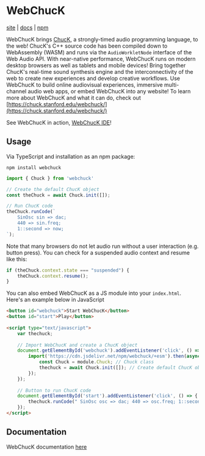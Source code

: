 # WebChucK
[site](https://chuck.stanford.edu/webchuck/) | [docs](https://github.com/ccrma/webchuck/blob/main/docs/classes/Chuck.md) | [npm](https://www.npmjs.com/package/webchuck)

WebChucK brings [ChucK](https://chuck.stanford.edu), a strongly-timed audio programming language, to the web! ChucK's C++ source code has been compiled down to WebAssembly (WASM) and runs via the `AudioWorkletNode` interface of the Web Audio API. With near-native performance, WebChucK runs on modern desktop browsers as well as tablets and mobile devices! Bring together ChucK's real-time sound synthesis engine and the interconnectivity of the web to create new experiences and develop creative workflows. Use WebChucK to build online audiovisual experiences, immersive multi-channel audio web apps, or embed WebChucK into any website! To learn more about WebChucK and what it can do, check out [https://chuck.stanford.edu/webchuck/](https://chuck.stanford.edu/webchuck/)

See WebChucK in action, [WebChucK IDE](https://chuck.stanford.edu/ide/)!

## Usage

Via TypeScript and installation as an npm package:

```
npm install webchuck
```

```ts
import { Chuck } from 'webchuck'

// Create the default ChucK object
const theChuck = await Chuck.init([]);

// Run ChucK code
theChuck.runCode(`
    SinOsc sin => dac;
    440 => sin.freq;
    1::second => now;
`);
```

Note that many browsers do not let audio run without a user interaction (e.g. button press).
You can check for a suspended audio context and resume like this:

```ts
if (theChuck.context.state === "suspended") {
    theChuck.context.resume();
}
```

You can also embed WebChucK as a JS module into your `index.html`. Here's an example below in JavaScript

```html
<button id="webchuck">Start WebChucK</button>
<button id="start">Play</button>
    
<script type="text/javascript">
    var thechuck; 
    
    // Import WebChucK and create a ChucK object 
    document.getElementById('webchuck').addEventListener('click', () => {
        import('https://cdn.jsdelivr.net/npm/webchuck/+esm').then(async (module) => {
            const Chuck = module.Chuck; // Chuck class
            thechuck = await Chuck.init([]); // Create default ChucK object
        });
    });
    
    // Button to run ChucK code
    document.getElementById('start').addEventListener('click', () => {
        thechuck.runCode(" SinOsc osc => dac; 440 => osc.freq; 1::second => now; ");
    });
</script>
```


## Documentation

WebChucK documentation [here](https://github.com/ccrma/webchuck/blob/main/docs/classes/Chuck.md)

